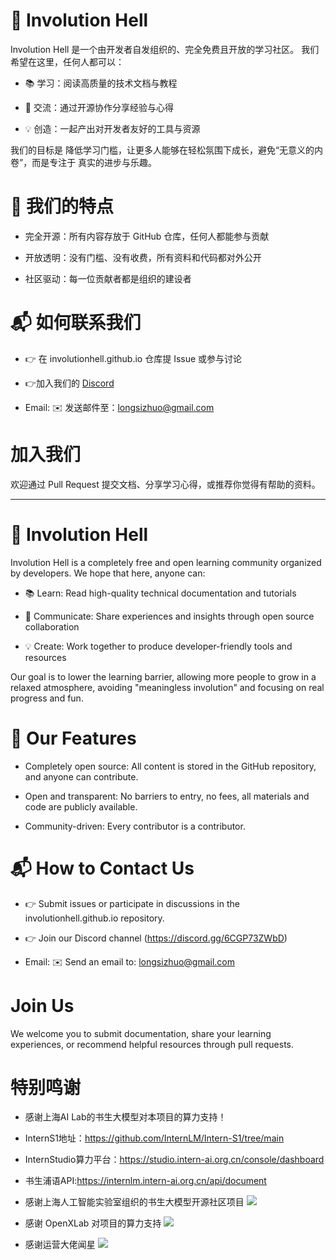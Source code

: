 # 🌟 Involution Hell

Involution Hell 是一个由开发者自发组织的、完全免费且开放的学习社区。
我们希望在这里，任何人都可以：

- 📚 学习：阅读高质量的技术文档与教程

- 🤝 交流：通过开源协作分享经验与心得

- 💡 创造：一起产出对开发者友好的工具与资源

我们的目标是 降低学习门槛，让更多人能够在轻松氛围下成长，避免“无意义的内卷”，而是专注于 真实的进步与乐趣。

# 🚀 我们的特点

- 完全开源：所有内容存放于 GitHub 仓库，任何人都能参与贡献

- 开放透明：没有门槛、没有收费，所有资料和代码都对外公开

- 社区驱动：每一位贡献者都是组织的建设者

# 📬 如何联系我们
- 👉 在 involutionhell.github.io 仓库提 Issue 或参与讨论

- 👉加入我们的 [Discord](https://discord.gg/6CGP73ZWbD)

- Email: ✉️ 发送邮件至：longsizhuo@gmail.com

# 加入我们
欢迎通过 Pull Request 提交文档、分享学习心得，或推荐你觉得有帮助的资料。

--- 

# 🌟 Involution Hell

Involution Hell is a completely free and open learning community organized by developers.
We hope that here, anyone can:

- 📚 Learn: Read high-quality technical documentation and tutorials

- 🤝 Communicate: Share experiences and insights through open source collaboration

- 💡 Create: Work together to produce developer-friendly tools and resources

Our goal is to lower the learning barrier, allowing more people to grow in a relaxed atmosphere, avoiding "meaningless involution" and focusing on real progress and fun.

# 🚀 Our Features

- Completely open source: All content is stored in the GitHub repository, and anyone can contribute.

- Open and transparent: No barriers to entry, no fees, all materials and code are publicly available.

- Community-driven: Every contributor is a contributor.

# 📬 How to Contact Us
- 👉 Submit issues or participate in discussions in the involutionhell.github.io repository.

- 👉 Join our Discord channel (https://discord.gg/6CGP73ZWbD)

- Email: ✉️ Send an email to: longsizhuo@gmail.com

# Join Us
We welcome you to submit documentation, share your learning experiences, or recommend helpful resources through pull requests.
# 特别鸣谢
- 感谢上海AI Lab的书生大模型对本项目的算力支持！
- InternS1地址：https://github.com/InternLM/Intern-S1/tree/main
- InternStudio算力平台：https://studio.intern-ai.org.cn/console/dashboard
- 书生浦语API:https://internlm.intern-ai.org.cn/api/document


- 感谢上海人工智能实验室组织的书生大模型开源社区项目
![](https://ravencaffeine.github.io/PictureCDN/images/shanghaiailab.png)
- 感谢 OpenXLab 对项目的算力支持
![](https://ravencaffeine.github.io/PictureCDN/images/openxlab.png)
- 感谢运营大佬闻星
![](https://ravencaffeine.github.io/PictureCDN/images/vixing.png)

